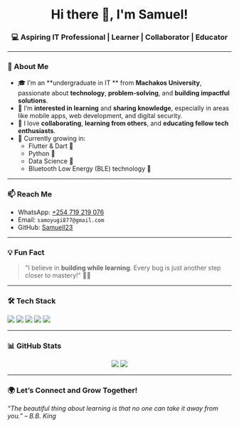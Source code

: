 <h1 align="center">Hi there 👋, I'm Samuel!</h1>
<h3 align="center">💻 Aspiring IT Professional | Learner | Collaborator | Educator</h3>

---

### 🚀 About Me
- 🎓 I’m an **undergraduate in IT ** from **Machakos University**, passionate about **technology**, **problem-solving**, and **building impactful solutions**.
- 👀 I’m **interested in learning** and **sharing knowledge**, especially in areas like mobile apps, web development, and digital security.
- 🤝 I love **collaborating**, **learning from others**, and **educating fellow tech enthusiasts**.
- 🌱 Currently growing in:
  - Flutter & Dart 📱
  - Python 🐍
  - Data Science 🔐
  - Bluetooth Low Energy (BLE) technology 📶

---

### 📫 Reach Me
- WhatsApp: [+254 719 219 076](https://wa.me/254719219076)
- Email: `samoyugi877@gmail.com` 
- GitHub: [Samuell23](https://github.com/Samuell23)

---

### 💡 Fun Fact
> "I believe in **building while learning**. Every bug is just another step closer to mastery!" 🧠✨

---

### 🛠️ Tech Stack

<p align="left">
  <img src="https://img.shields.io/badge/Dart-0175C2?style=for-the-badge&logo=dart&logoColor=white" />
  <img src="https://img.shields.io/badge/Flutter-02569B?style=for-the-badge&logo=flutter&logoColor=white" />
  <img src="https://img.shields.io/badge/Python-3776AB?style=for-the-badge&logo=python&logoColor=white" />
  <img src="https://img.shields.io/badge/Bluetooth-BLE-0078D7?style=for-the-badge&logo=bluetooth&logoColor=white" />
  <img src="https://img.shields.io/badge/Firebase-FFCA28?style=for-the-badge&logo=firebase&logoColor=black" />
</p>

---

### 📊 GitHub Stats

<p align="center">
  <img src="https://github-readme-stats.vercel.app/api?username=Samuell23&show_icons=true&theme=radical" />
  <img src="https://github-readme-stats.vercel.app/api/top-langs/?username=Samuell23&layout=compact&theme=radical" />
</p>

---

### 🌍 Let’s Connect and Grow Together!

_“The beautiful thing about learning is that no one can take it away from you.” – B.B. King_

<!---
Samuell23/Samuell23 is a ✨ special ✨ repository because its `README.md` (this file) appears on your GitHub profile.
--->
